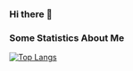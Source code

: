 ### Hi there 👋

<!--
**Sigfied/Sigfied** is a ✨ _special_ ✨ repository because its `README.md` (this file) appears on your GitHub profile.

Here are some ideas to get you started:

- 🔭 I’m currently working on ...
- 🌱 I’m currently learning ...
- 👯 I’m looking to collaborate on ...
- 🤔 I’m looking for help with ...
- 💬 Ask me about ...
- 📫 How to reach me: ...
- 😄 Pronouns: ...
- ⚡ Fun fact: ...
-->
### Some Statistics About Me
[![Top Langs](https://github-readme-stats.vercel.app/api/top-langs/?username=Sigfied)](https://github.com/anuraghazra/github-readme-stats)
